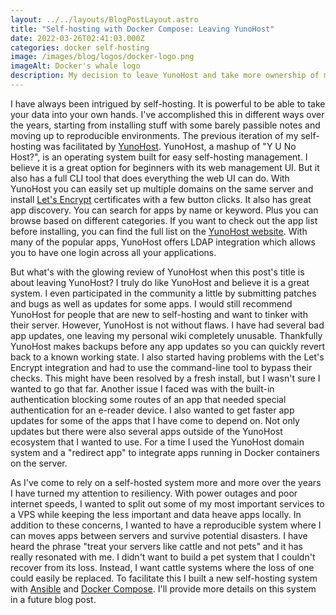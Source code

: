 ```yaml
---
layout: ../../layouts/BlogPostLayout.astro
title: "Self-hosting with Docker Compose: Leaving YunoHost"
date: 2022-03-26T02:41:03.000Z
categories: docker self-hosting
image: /images/blog/logos/docker-logo.png
imageAlt: Docker's whale logo
description: My decision to leave YunoHost and take more ownership of my self-hosting setup.
---
```


I have always been intrigued by self-hosting. It is powerful to be able to
take your data into your own hands. I've accomplished this in different ways
over the years, starting from installing stuff with some barely passible notes
and moving up to reproducible environments. The previous iteration of my self-hosting
was facilitated by [YunoHost](https://yunohost.org/). YunoHost, a mashup of
"Y U No Host?", is an operating system built for easy self-hosting management.
I believe it is a great option for beginners with its web management UI.
But it also has a full CLI tool that does everything the web UI can do.
With YunoHost you can easily set up multiple domains on the same server and install
[Let's Encrypt](https://letsencrypt.org/) certificates with a few button clicks.
It also has great app discovery. You can search for apps by name or keyword. Plus
you can browse based on different categories. If you want to check out the app
list before installing, you can find the full list on the [YunoHost website](https://apps.yunohost.org/catalog).
With many of the popular apps, YunoHost offers LDAP integration
which allows you to have one login across all your applications.

But what's with the glowing review of YunoHost when this post's title is about
leaving YunoHost? I truly do like YunoHost and believe it is a great system. I
even participated in the community a little by submitting patches and bugs as well as
updates for some apps. I would still recommend YunoHost for people that are new
to self-hosting and want to tinker with their server. However, YunoHost is not
without flaws. I have had several bad app updates, one leaving my personal wiki
completely unusable. Thankfully YunoHost makes backups before any app updates so
you can quickly revert back to a known working state. I also started having
problems with the Let's Encrypt integration and had to use the command-line tool
to bypass their checks. This might have been resolved by a fresh install, but I
wasn't sure I wanted to go that far. Another issue I faced was with the built-in
authentication blocking some routes of an app that needed special authentication
for an e-reader device. I also wanted to get faster app updates for some of the
apps that I have come to depend on. Not only updates but there were also several apps
outside of the YunoHost ecosystem that I wanted to use. For a time I used the
YunoHost domain system and a "redirect app" to integrate apps running in Docker
containers on the server.

As I've come to rely on a self-hosted system more and more over the years I have turned
my attention to resiliency. With power outages and poor internet speeds,
I wanted to split out some of my most important services to a VPS while keeping
the less important and data heave apps locally. In addition to these concerns,
I wanted to have a reproducible system where I can moves apps between servers
and survive potential disasters. I have heard the phrase "treat your servers like
cattle and not pets" and it has really resonated with me. I didn't want to build
a pet system that I couldn't recover from its loss. Instead, I want cattle systems
where the loss of one could easily be replaced. To facilitate this I built a
new self-hosting system with [Ansible](https://www.ansible.com/) and
[Docker Compose](https://docs.docker.com/compose/). I'll provide more details
on this system in a future blog post.
